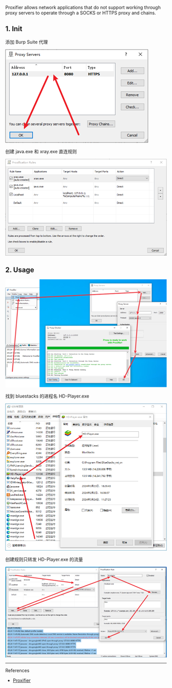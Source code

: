 Proxifier allows network applications that do not support working through proxy servers to operate through a SOCKS or HTTPS proxy and chains.

## 1. Init

添加 Burp Suite 代理

![添加 burp 代理](./../../../../../../images/Proxifier/%E6%B7%BB%E5%8A%A0%20Burp%20Suite%20%E4%BB%A3%E7%90%86.png)

创建  java.exe 和 xray.exe 直连规则

![创建  java.exe 和 xray.exe 直连规则](./../../../../../../images/Proxifier/%E5%88%9B%E5%BB%BA%20%20java.exe%20%E5%92%8C%20xray.exe%20%E7%9B%B4%E8%BF%9E%E8%A7%84%E5%88%99.png)

## 2. Usage

![配置代理](./../../../../../../images/Proxifier/%E9%85%8D%E7%BD%AE%E4%BB%A3%E7%90%86.png)

找到 bluestacks 的进程名 HD-Player.exe

![找到 bluestacks 的进程名 HD-Player.exe](./../../../../../../images/Proxifier/%E6%89%BE%E5%88%B0%20bluestacks%20%E7%9A%84%E8%BF%9B%E7%A8%8B%E5%90%8D%20HD-Player.exe.png)

创建规则只转发 HD-Player.exe 的流量

![创建规则只转发 HD-Player.exe 的流量](./../../../../../../images/Proxifier/%E5%88%9B%E5%BB%BA%E8%A7%84%E5%88%99%E5%8F%AA%E8%BD%AC%E5%8F%91%20HD-Player.exe%20%E7%9A%84%E6%B5%81%E9%87%8F.png)

---

References

- [Proxifier](https://www.proxifier.com/)
